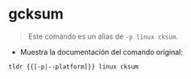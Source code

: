 # gcksum

> Este comando es un alias de `-p linux cksum`.

- Muestra la documentación del comando original:

`tldr {{[-p|--platform]}} linux cksum`
